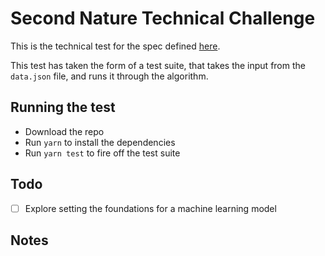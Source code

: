# Second Nature Technical Challenge

This is the technical test for the spec defined [here](https://secondnature.slite.com/p/note/AZLhMhgHnGMJyfjBH1W57d).

This test has taken the form of a test suite, that takes the input from the `data.json` file, and runs it through the algorithm.

## Running the test

- Download the repo
- Run `yarn` to install the dependencies
- Run `yarn test` to fire off the test suite

## Todo

- [ ] Explore setting the foundations for a machine learning model

## Notes

